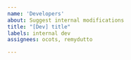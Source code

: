 ```yaml
---
name: 'Developers'
about: Suggest internal modifications
title: "[Dev] title"
labels: internal dev
assignees: ocots, remydutto

---
```



